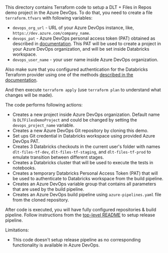 This directory contains Terraform code to setup a DLT + Files in Repos demo project in the Azure DevOps.  To do that, you need to create a file `terraform.tfvars` with following variables:

* `devops_org_url`   - URL of your Azure DevOps instance, like, `https://dev.azure.com/company_name`.
* `devops_pat`       - Azure DevOps personal access token (PAT) obtained as described in [documentation](https://registry.terraform.io/providers/microsoft/azuredevops/latest/docs/guides/authenticating_using_the_personal_access_token).  This PAT will be used to create a project in your Azure DevOps organization, and will be set inside Databricks workspace.
* `devops_user_name` - your user name inside Azure DevOps organization.

Also make sure that you configured authentication for the Databricks Terraform provider using one of the methods [described in the documentation](https://registry.terraform.io/providers/databricks/databricks/latest/docs#authentication).

And then execute `terraform apply` (use `terraform plan` to understand what changes will be made).

The code performs following actions:

* Creates a new project inside Azure DevOps organization.  Default name is `DLTFilesDemoProject` and could be changed by setting the `devops_project_name` variable.
* Creates a new Azure DevOps Git repository by cloning this demo.
* Set ups Git credential in Databricks workspace using provided Azure DevOps PAT.
* Creates 3 Databricks checkouts in the current user's folder with names `dlt-files-tf-dev`, `dlt-files-tf-staging`, and `dlt-files-tf-prod` to emulate transition between different stages.
* Creates a Databricks cluster that will be used to execute the tests in notebooks.
* Creates a temporary Databricks Personal Access Token (PAT) that will be used to authenticate to Databricks workspace from the build pipeline.
* Creates an Azure DevOps variable group that contains all parameters that are used by the build pipeline.
* Creates an Azure DevOps build pipeline using `azure-pipelines.yaml` file from the cloned repository.

After code is executed, you will have fully configured repositories & build pipeline.  Follow instructions from the [top-level README](../../README.md) to setup release pipeline.


Limitations:

* This code doesn't setup release pipeline as no corresponding functionality is available in Azure DevOps.

